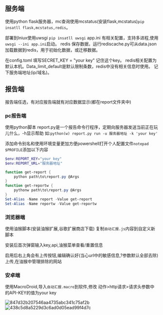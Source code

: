 ## 服务端
使用python flask服务器，mc查询使用mcstatus(安装flask,mcstatus)`pip insatll flask,mcstatus,redis`。

部署到lniux使用uwsgi `pip insatll uwsgi` app.ini 有相关配置，支持多进程,使用`uwsgi --ini app.ini`启动。
redis 保存数据，运行rediscache.py可从data.json 加载数据到redis，用于初始化数据，或迁移数据。

在config.toml 填写SECRET_KEY = "your key" 记住这个key。
redis相关配置为默认本机。Data_limit_default是默认限制条数，redis中没有相关信息时使用。
记下服务端地址(ip/域名)。

## 报告端
报告端任选，有对应报告端就有对应数据显示(都在report文件夹中)
### pc报告端

使用python脚本
report.py是一个报告命令行程序，定期向服务器发送当前正在玩儿什么，-h显示帮助
如:`python(w) report.py run -u 服务器地址 -k 'your key'`


添加命令别名和使用环境变量更加方便powershell打开个人配置文件`notepad $PROFILE`添加以下内容
```powershell
$env:REPORT_KEY="your key"
$env:REPORT_URL="服务器地址"

function get-report {
    python path\to\report.py @Args
}
function get-reportw {
    pythonw path\to\report.py @Args
}
Set-Alias -Name report -Value get-report
Set-Alias -Name reportw -Value get-reportw
```
### 浏览器端

使用油猴脚本(安装油猴扩展,谷歌扩展商店下载)
复制`自动汇报.js`内容到自定义新脚本

安装后首次弹窗输入key,api,油猴菜单查看/重置信息

启用后右上角会有上传按钮,编辑确认好(当心url中的敏感信息,?参数默认全部去除)上传,在油猴中管理排除的网站

### 安卓端

使用MacroDroid,导入`自动汇报.macro`到软件,修改 动作>http请求>请求头参数中的API-KEY的值为your key

![847d32b207546aa4735abc341c75af2b](https://github.com/user-attachments/assets/6450d6ae-adb9-4aed-a59e-ba6c904190fc)
![438c5d8a5229d3c6ad0d05ead99f4d7c](https://github.com/user-attachments/assets/dff3c631-b64f-4a89-a613-d0661a21a29d)




